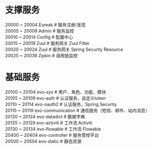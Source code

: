 # 支撑服务
20000 ~ 20004 Eureak # 服务注册/发现<br/>
20005 ~ 20009 Admin # 服务监控<br/>
20010 ~ 20014 Config # 配置中心<br/>
20015 ~ 20019 Zuul # 服务网关 Zuul Filter<br/>
20020 ~ 20024 Zuul # 服务网关 Spring Security Resource<br/>
20025 ~ 20039 Zipkin # 调用链监控<br/>
# 基础服务
20100 ~ 20104 evo-sys # 用户、角色、功能、模块<br/>
20105 ~ 20109 evo-auth # 认证服务，自定义token<br/>
20110 ~ 20114 evo-oauth2 # 认证服务，Spring Security<br/>
20115 ~ 20119 evo-communication # 通信服务（短信、邮件、站内消息）
20120 ~ 20124 evo-datadict # 数据字典<br/>
20125 ~ 20129 evo-activiti # 工作流 Activiti<br/>
20130 ~ 20134 evo-flowable # 工作流 Flowable<br/>
20400 ~ 20404 evo-controller # 服务管控平台<br/>
20500 ~ 20504 evo-static # 静态资源<br/>
